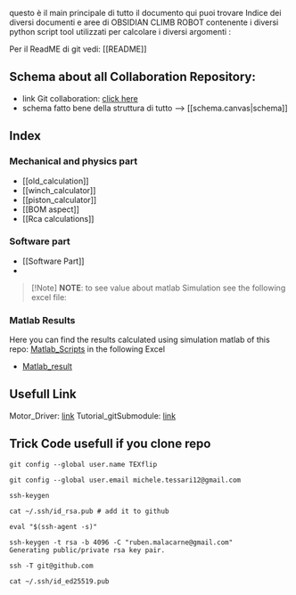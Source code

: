 questo è il main principale di tutto il documento qui puoi trovare Indice dei diversi documenti e aree di OBSIDIAN CLIMB ROBOT contenente i diversi python script tool utilizzati per calcolare i diversi argomenti :

Per il ReadME di git vedi: [[README]]

## Schema about all Collaboration Repository:

- link Git collaboration:  [click here](https://github.com/MalaHard-RoboTech)
- schema fatto bene della struttura di tutto --> [[schema.canvas|schema]]

## Index 

### Mechanical and physics part
- [[old_calculation]]
- [[winch_calculator]]
- [[piston_calculator]]
- [[BOM aspect]]
- [[Rca calculations]]
### Software part
- [[Software Part]]
- 


> [!Note] **NOTE**: to see value about matlab Simulation see the following excel file: 
 
### Matlab Results
 Here you can find the results calculated using simulation matlab of this repo: [Matlab_Scripts](https://github.com/MalaHard-RoboTech/Matlab_Scirpts)
in the following Excel
 - [Matlab_result](Misure_Matlab.xlsx)
 
 




## Usefull Link

Motor_Driver: [link](https://www.youtube.com/watch?v=9UxTPxgvOAA)
Tutorial_gitSubmodule: [link](https://youtu.be/wTGIDDg0tK8?si=bb5k6O9tb5w0m2Zo)

## Trick Code usefull if you clone repo

```
git config --global user.name TEXflip

git config --global user.email michele.tessari12@gmail.com

ssh-keygen

cat ~/.ssh/id_rsa.pub # add it to github

eval "$(ssh-agent -s)"

ssh-keygen -t rsa -b 4096 -C "ruben.malacarne@gmail.com"
Generating public/private rsa key pair.

ssh -T git@github.com

cat ~/.ssh/id_ed25519.pub
```